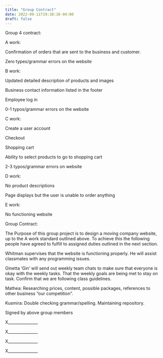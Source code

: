 ```yaml
---
title: "Group Contract"
date: 2022-09-11T19:38:16-04:00
draft: false
---
```


Group 4 contract: 

 

A work:   

 Confirmation of orders that are sent to the business and customer.   

 Zero types/grammar errors on the website 

 

 

B work: 

Updated detailed description of products and images 

 Business contact information listed in the footer 

Employee log in 

0-1 typos/grammar errors on the website 

 

C work: 

Create a user account 

Checkout  

Shopping cart 

Ability to select products to go to shopping cart 

2-3 typos/grammar errors on website 

 

D work: 

No product descriptions 

Page displays but the user is unable to order anything 

 

E work:   

No functioning website 

   

 

 

 

 

 

 

 

Group Contract: 

 The Purpose of this group project is to design a moving company website, up to the A work standard outlined above. To achieve this the following people have agreed to fulfill to assigned duties outlined in the next section. 

Whitman supervises that the website is functioning properly.  He will assist classmates with any programming issues. 

Ginetta ‘Gin’ will send out weekly team chats to make sure that everyone is okay with the weekly tasks.  That the weekly goals are being met to stay on task.  Confirm that we are following class guidelines. 

Mathea:  Researching prices, content, possible packages, references to other business “our competition”.    

Kusmira:  Double checking grammar/spelling.  Maintaining repository.   

 

Signed by above group members 

 

X_______________ 

X_______________ 

X_______________ 

X_______________ 

 